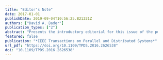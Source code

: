 ```yaml
---
title: "Editor's Note"
date: 2017-01-01
publishDate: 2019-09-04T10:56:25.821321Z
authors: ["David A. Bader"]
publication_types: ["2"]
abstract: "Presents the introductory editorial for this issue of the publication."
featured: false
publication: "*IEEE Transactions on Parallel and Distributed Systems*"
url_pdf: "https://doi.org/10.1109/TPDS.2016.2626538"
doi: "10.1109/TPDS.2016.2626538"
---
```


